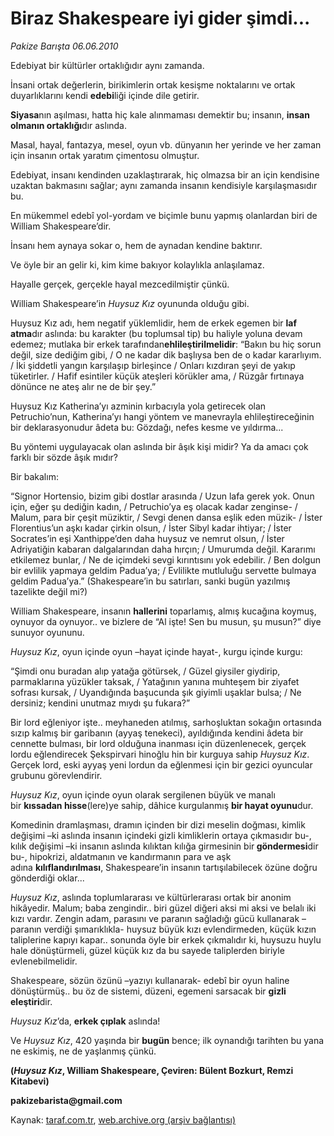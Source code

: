 # Biraz Shakespeare iyi gider şimdi... 

*Pakize Barışta 06.06.2010*

<div class="yazi">
<p>Edebiyat bir kültürler ortaklığıdır aynı zamanda.</p>
<p>İnsani ortak değerlerin, birikimlerin ortak kesişme noktalarını ve ortak duyarlıklarını kendi <b>edebi</b>liği içinde dile getirir.</p>
<p><b>Siyasa</b>nın aşılması, hatta hiç kale alınmaması demektir bu; insanın, <b>insan olmanın ortaklığı</b>dır aslında.</p>
<p>Masal, hayal, fantazya, mesel, oyun vb. dünyanın her yerinde ve her zaman için insanın ortak yaratım çimentosu olmuştur.</p>
<p>Edebiyat, insanı kendinden uzaklaştırarak, hiç olmazsa bir an için kendisine uzaktan bakmasını sağlar; aynı zamanda insanın kendisiyle karşılaşmasıdır bu.</p>
<p>En mükemmel edebî yol-yordam ve biçimle bunu yapmış olanlardan biri de William Shakespeare’dir.</p>
<p>İnsanı hem aynaya sokar o, hem de aynadan kendine baktırır.</p>
<p>Ve öyle bir an gelir ki, kim kime bakıyor kolaylıkla anlaşılamaz.</p>
<p>Hayalle gerçek, gerçekle hayal mezcedilmiştir çünkü.</p>
<p>William Shakespeare’in <i>Huysuz Kız</i> oyununda olduğu gibi.</p>
<p>Huysuz Kız adı, hem negatif yüklemlidir, hem de erkek egemen bir <b>laf atma</b>dır aslında: bu karakter (bu toplumsal tip) bu haliyle yoluna devam edemez; mutlaka bir erkek tarafından<b>ehlileştirilmelidir</b>: “Bakın bu hiç sorun değil, size dediğim gibi, / O ne kadar dik başlıysa ben de o kadar kararlıyım. / İki şiddetli yangın karşılaşıp birleşince / Onları kızdıran şeyi de yakıp tüketirler. / Hafif esintiler küçük ateşleri körükler ama, / Rüzgâr fırtınaya dönünce ne ateş alır ne de bir şey.”</p>
<p>Huysuz Kız Katherina’yı azminin kırbacıyla yola getirecek olan Petruchio’nun, Katherina’yı hangi yöntem ve manevrayla ehlileştireceğinin bir deklarasyonudur âdeta bu: Gözdağı, nefes kesme ve yıldırma...</p>
<p>Bu yöntemi uygulayacak olan aslında bir âşık kişi midir? Ya da amacı çok farklı bir sözde âşık mıdır?</p>
<p>Bir bakalım:</p>
<p>“Signor Hortensio, bizim gibi dostlar arasında / Uzun lafa gerek yok. Onun için, eğer şu dediğin kadın, / Petruchio’ya eş olacak kadar zenginse- / Malum, para bir çeşit müziktir, / Sevgi denen dansa eşlik eden müzik- / İster Florentius’un aşkı kadar çirkin olsun, / İster Sibyl kadar ihtiyar; / İster Socrates’in eşi Xanthippe’den daha huysuz ve nemrut olsun, / İster Adriyatiğin kabaran dalgalarından daha hırçın; / Umurumda değil. Kararımı etkilemez bunlar, / Ne de içimdeki sevgi kırıntısını yok edebilir. / Ben dolgun bir evlilik yapmaya geldim Padua’ya; / Evlilikte mutluluğu servette bulmaya geldim Padua’ya.” (Shakespeare’in bu satırları, sanki bugün yazılmış tazelikte değil mi?)</p>
<p>William Shakespeare, insanın <b>hallerini</b> toparlamış, almış kucağına koymuş, oynuyor da oynuyor.. ve bizlere de “Al işte! Sen bu musun, şu musun?” diye sunuyor oyununu.</p>
<p><i>Huysuz Kız</i>, oyun içinde oyun –hayat içinde hayat-, kurgu içinde kurgu:</p>
<p>“Şimdi onu buradan alıp yatağa götürsek, / Güzel giysiler giydirip, parmaklarına yüzükler taksak, / Yatağının yanına muhteşem bir ziyafet sofrası kursak, / Uyandığında başucunda şık giyimli uşaklar bulsa; / Ne dersiniz; kendini unutmaz mıydı şu fukara?”</p>
<p>Bir lord eğleniyor işte.. meyhaneden atılmış, sarhoşluktan sokağın ortasında sızıp kalmış bir garibanın (ayyaş tenekeci), ayıldığında kendini âdeta bir cennette bulması, bir lord olduğuna inanması için düzenlenecek, gerçek lordu eğlendirecek Şekspirvari hinoğlu hin bir kurguya sahip <i>Huysuz Kız</i>. Gerçek lord, eski ayyaş yeni lordun da eğlenmesi için bir gezici oyuncular grubunu görevlendirir.</p>
<p><i>Huysuz Kız</i>, oyun içinde oyun olarak sergilenen büyük ve manalı bir <b>kıssadan hisse</b>(lere)ye sahip, dâhice kurgulanmış <b>bir hayat oyunu</b>dur.</p>
<p>Komedinin dramlaşması, dramın içinden bir dizi meselin doğması, kimlik değişimi –ki aslında insanın içindeki gizli kimliklerin ortaya çıkmasıdır bu-, kılık değişimi –ki insanın aslında kılıktan kılığa girmesinin bir<b> göndermesi</b>dir bu-, hipokrizi, aldatmanın ve kandırmanın para ve aşk adına <b>kılıflandırılması</b>, Shakespeare’in insanın tartışılabilecek özüne doğru gönderdiği oklar...</p>
<p><i>Huysuz Kız</i>, aslında toplumlararası ve kültürlerarası ortak bir anonim hikâyedir. Malum; baba zengindir.. biri güzel diğeri aksi mi aksi ve belalı iki kızı vardır. Zengin adam, parasını ve paranın sağladığı gücü kullanarak –paranın verdiği şımarıklıkla- huysuz büyük kızı evlendirmeden, küçük kızın taliplerine kapıyı kapar.. sonunda öyle bir erkek çıkmalıdır ki, huysuzu huylu hale dönüştürmeli, güzel küçük kız da bu sayede taliplerden biriyle evlenebilmelidir.</p>
<p>Shakespeare, sözün özünü –yazıyı kullanarak- edebî bir oyun haline dönüştürmüş.. bu öz de sistemi, düzeni, egemeni sarsacak bir <b>gizli eleştiri</b>dir.</p>
<p><i>Huysuz Kız</i>’da, <b>erkek çıplak</b> aslında!</p>
<p>Ve<i> Huysuz Kız</i>, 420 yaşında bir <b>bugün</b> bence; ilk oynandığı tarihten bu yana ne eskimiş, ne de yaşlanmış çünkü.</p>
<p><b>(<i>Huysuz Kız</i>, William Shakespeare, Çeviren: Bülent Bozkurt, Remzi Kitabevi)</b></p>
<p><b>pakizebarista@gmail.com</b></p></div>

Kaynak: [taraf.com.tr](http://www.taraf.com.tr:80/pakize-barista/makale-biraz-shakespeare-iyi-gider-simdi.htm), [web.archive.org (arşiv bağlantısı)](http://web.archive.org/web/20100608142628/http://www.taraf.com.tr:80/pakize-barista/makale-biraz-shakespeare-iyi-gider-simdi.htm)
